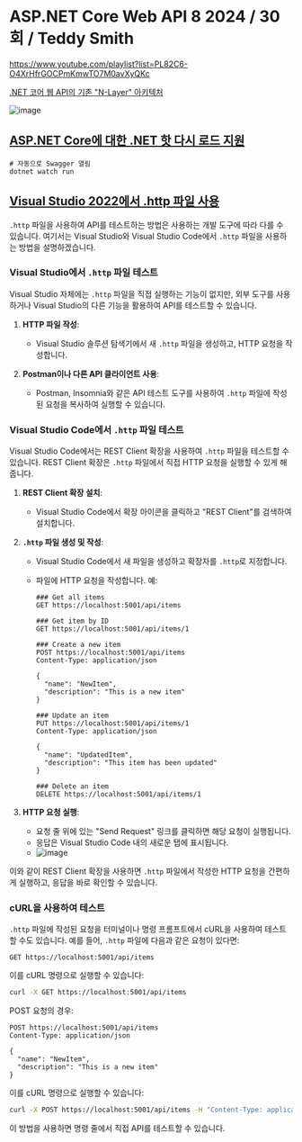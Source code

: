 # ASP.NET Core Web API 8 2024 / 30회 / Teddy Smith

https://www.youtube.com/playlist?list=PL82C6-O4XrHfrGOCPmKmwTO7M0avXyQKc

[.NET 코어 웹 API의 기존 "N-Layer" 아키텍처](https://www.linkedin.com/pulse/traditional-n-layer-architecture-net-core-web-api-tiromika-yasasvi/)

![image](https://github.com/krdn/Krdn.TUT.VSCode.WebApi/assets/5511718/68e93414-f12b-4a78-a42c-199eff1d3ee9)



## [ASP.NET Core에 대한 .NET 핫 다시 로드 지원](https://learn.microsoft.com/ko-kr/aspnet/core/test/hot-reload?view=aspnetcore-8.0)
```
# 자동으로 Swagger 열림
dotnet watch run
```


## [Visual Studio 2022에서 .http 파일 사용](https://learn.microsoft.com/ko-kr/aspnet/core/test/http-files?view=aspnetcore-8.0#create-an-http-file)


`.http` 파일을 사용하여 API를 테스트하는 방법은 사용하는 개발 도구에 따라 다를 수 있습니다. 여기서는 Visual Studio와 Visual Studio Code에서 `.http` 파일을 사용하는 방법을 설명하겠습니다.

### Visual Studio에서 `.http` 파일 테스트

Visual Studio 자체에는 `.http` 파일을 직접 실행하는 기능이 없지만, 외부 도구를 사용하거나 Visual Studio의 다른 기능을 활용하여 API를 테스트할 수 있습니다.

1. **HTTP 파일 작성**:
   - Visual Studio 솔루션 탐색기에서 새 `.http` 파일을 생성하고, HTTP 요청을 작성합니다.

2. **Postman이나 다른 API 클라이언트 사용**:
   - Postman, Insomnia와 같은 API 테스트 도구를 사용하여 `.http` 파일에 작성된 요청을 복사하여 실행할 수 있습니다.

### Visual Studio Code에서 `.http` 파일 테스트

Visual Studio Code에서는 REST Client 확장을 사용하여 `.http` 파일을 테스트할 수 있습니다. REST Client 확장은 `.http` 파일에서 직접 HTTP 요청을 실행할 수 있게 해줍니다.

1. **REST Client 확장 설치**:
   - Visual Studio Code에서 확장 아이콘을 클릭하고 "REST Client"를 검색하여 설치합니다.

2. **`.http` 파일 생성 및 작성**:
   - Visual Studio Code에서 새 파일을 생성하고 확장자를 `.http`로 지정합니다.
   - 파일에 HTTP 요청을 작성합니다. 예:

     ```http
     ### Get all items
     GET https://localhost:5001/api/items
     
     ### Get item by ID
     GET https://localhost:5001/api/items/1
     
     ### Create a new item
     POST https://localhost:5001/api/items
     Content-Type: application/json
     
     {
       "name": "NewItem",
       "description": "This is a new item"
     }
     
     ### Update an item
     PUT https://localhost:5001/api/items/1
     Content-Type: application/json
     
     {
       "name": "UpdatedItem",
       "description": "This item has been updated"
     }
     
     ### Delete an item
     DELETE https://localhost:5001/api/items/1
     ```

3. **HTTP 요청 실행**:
   - 요청 줄 위에 있는 "Send Request" 링크를 클릭하면 해당 요청이 실행됩니다.
   - 응답은 Visual Studio Code 내의 새로운 탭에 표시됩니다.
   - ![image](https://github.com/krdn/Krdn.TUT.VSCode.WebApi/assets/5511718/ded55af9-ef13-496a-b640-2efb664f9c21)


이와 같이 REST Client 확장을 사용하면 `.http` 파일에서 작성한 HTTP 요청을 간편하게 실행하고, 응답을 바로 확인할 수 있습니다.

### cURL을 사용하여 테스트

`.http` 파일에 작성된 요청을 터미널이나 명령 프롬프트에서 cURL을 사용하여 테스트할 수도 있습니다. 예를 들어, `.http` 파일에 다음과 같은 요청이 있다면:

```http
GET https://localhost:5001/api/items
```

이를 cURL 명령으로 실행할 수 있습니다:

```sh
curl -X GET https://localhost:5001/api/items
```

POST 요청의 경우:

```http
POST https://localhost:5001/api/items
Content-Type: application/json

{
  "name": "NewItem",
  "description": "This is a new item"
}
```

이를 cURL 명령으로 실행할 수 있습니다:

```sh
curl -X POST https://localhost:5001/api/items -H "Content-Type: application/json" -d '{"name":"NewItem","description":"This is a new item"}'
```

이 방법을 사용하면 명령 줄에서 직접 API를 테스트할 수 있습니다.
